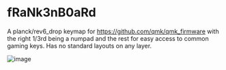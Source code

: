# fRaNk3nB0aRd

A planck/rev6_drop keymap for https://github.com/qmk/qmk_firmware with the right 1/3rd being a numpad and the rest for easy access to common gaming keys. Has no standard layouts on any layer.

![image](https://user-images.githubusercontent.com/5510669/141214028-696f56ff-2278-40b0-8305-6480dd6ac4bb.png)
